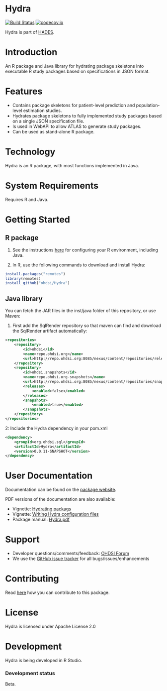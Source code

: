 Hydra
=====

[![Build Status](https://travis-ci.org/OHDSI/Hydra.svg?branch=master)](https://travis-ci.org/OHDSI/Hydra)
[![codecov.io](https://codecov.io/github/OHDSI/Hydra/coverage.svg?branch=master)](https://codecov.io/github/OHDSI/Hydra?branch=master)

Hydra is part of [HADES](https://ohdsi.github.io/Hades).

Introduction
============
An R package and Java library for hydrating package skeletons into executable R study packages based on specifications in JSON format.

Features
========
- Contains package skeletons for patient-level prediction and population-level estimation studies.
- Hydrates package skeletons to fully implemented study packages based on a single JSON specification file.
- Is used in WebAPI to allow ATLAS to generate study packages.
- Can be used as stand-alone R package.

Technology
==========
Hydra is an R package, with most functions implemented in Java.

System Requirements
===================
Requires R and Java.

Getting Started
===============

## R package

1. See the instructions [here](https://ohdsi.github.io/Hades/rSetup.html) for configuring your R environment, including Java.

2. In R, use the following commands to download and install Hydra:

  ```r
  install.packages("remotes")
  library(remotes)
  install_github("ohdsi/Hydra") 
  ```

## Java library

You can fetch the JAR files in the inst/java folder of this repository, or use Maven:

1. First add the SqlRender repository so that maven can find and download the SqlRender artifact automatically:
```xml
<repositories>
	<repository>
		<id>ohdsi</id>
		<name>repo.ohdsi.org</name>
		<url>http://repo.ohdsi.org:8085/nexus/content/repositories/releases</url>
	</repository>
	<repository>
		<id>ohdsi.snapshots</id>
		<name>repo.ohdsi.org-snapshots</name>
		<url>http://repo.ohdsi.org:8085/nexus/content/repositories/snapshots</url>
		<releases>
			<enabled>false</enabled>
		</releases>
		<snapshots>
			<enabled>true</enabled>
		</snapshots>
	</repository>
</repositories>
```
2: Include the Hydra dependency in your pom.xml
```xml
<dependency>
	<groupId>org.ohdsi.sql</groupId>
	<artifactId>Hydra</artifactId>
	<version>0.0.11-SNAPSHOT</version>
</dependency>
```
User Documentation
==================
Documentation can be found on the [package website](https://ohdsi.github.io/Hydra).

PDF versions of the documentation are also available:
* Vignette: [Hydrating packags](https://raw.githubusercontent.com/OHDSI/Hydra/master/inst/doc/HydratingPackages.pdf)
* Vignette: [Writing Hydra configuration files](https://raw.githubusercontent.com/OHDSI/Hydra/master/inst/doc/WritingHydraConfigs.pdf)
* Package manual: [Hydra.pdf](https://raw.githubusercontent.com/OHDSI/Hydra/master/extras/Hydra.pdf) 

Support
=======
* Developer questions/comments/feedback: <a href="http://forums.ohdsi.org/c/developers">OHDSI Forum</a>
* We use the <a href="https://github.com/OHDSI/Hydra/issues">GitHub issue tracker</a> for all bugs/issues/enhancements
 
Contributing
============
Read [here](https://ohdsi.github.io/Hades/contribute.html) how you can contribute to this package.

License
=======
Hydra is licensed under Apache License 2.0

Development
===========
Hydra is being developed in R Studio.

### Development status

Beta.
